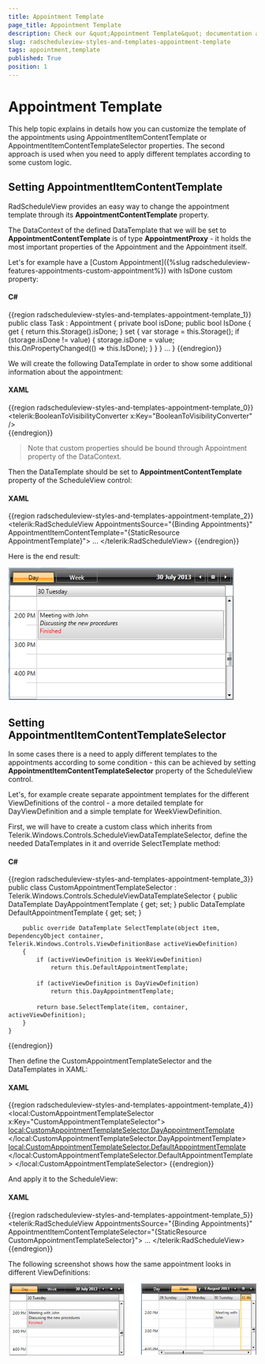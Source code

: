 ```yaml
---
title: Appointment Template
page_title: Appointment Template
description: Check our &quot;Appointment Template&quot; documentation article for the RadScheduleView WPF control.
slug: radscheduleview-styles-and-templates-appointment-template
tags: appointment,template
published: True
position: 1
---
```


# Appointment Template

This help topic explains in details how you can customize the template of the appointments using AppointmentItemContentTemplate or AppointmentItemContentTemplateSelector properties. The second approach is used when you need to apply different templates according to some custom logic.

## Setting AppointmentItemContentTemplate

RadScheduleView provides an easy way to change the appointment template through its __AppointmentContentTemplate__ property.

The DataContext of the defined DataTemplate that we will be set to __AppointmentContentTemplate__ is of type __AppointmentProxy__ - it holds the most important properties of the Appointment and the Appointment itself. 

Let's for example have a [Custom Appointment]({%slug radscheduleview-features-appointments-custom-appointment%}) with IsDone custom property:

#### __C#__

{{region radscheduleview-styles-and-templates-appointment-template_1}}
	public class Task : Appointment
	{
	    private bool isDone;
	    public bool IsDone
	    {
	        get
	        {
	            return this.Storage<Task>().isDone;
	        }
	        set
	        {
	            var storage = this.Storage<Task>();
	            if (storage.isDone != value)
	            {
	                storage.isDone = value;
	                this.OnPropertyChanged(() => this.IsDone);
	            }
	        }
	    }
		...
	}
{{endregion}}

We will create the following DataTemplate in order to show some additional information about the appointment:

#### __XAML__

{{region radscheduleview-styles-and-templates-appointment-template_0}}
	<telerik:BooleanToVisibilityConverter x:Key="BooleanToVisibilityConverter" />
	<DataTemplate x:Key="AppointmentTemplate">
		<StackPanel>
			<TextBlock Text="{Binding Subject}" TextWrapping="Wrap" TextTrimming="WordEllipsis"/>
			<TextBlock Text="{Binding Body}" FontStyle="Italic" TextWrapping="Wrap" TextTrimming="WordEllipsis"/>
			<TextBlock Text="Finished" Foreground="Red" Visibility="{Binding Appointment.IsDone, Converter={StaticResource BooleanToVisibilityConverter}}" />            
		</StackPanel>
	</DataTemplate>
{{endregion}}

>Note that custom properties should be bound through Appointment property of the DataContext.

Then the DataTemplate should be set to __AppointmentContentTemplate__ property of the ScheduleView control:        

#### __XAML__

{{region radscheduleview-styles-and-templates-appointment-template_2}}
	<telerik:RadScheduleView 
			AppointmentsSource="{Binding Appointments}"						
			AppointmentItemContentTemplate="{StaticResource AppointmentTemplate}">
		...
	</telerik:RadScheduleView>
{{endregion}}

Here is the end result:

![radscheduleview appointment template 1](images/radscheduleview_appointment_template_1.png)

## Setting AppointmentItemContentTemplateSelector

In some cases there is a need to apply different templates to the appointments according to some condition - this can be achieved by setting __AppointmentItemContentTemplateSelector__ property of the ScheduleView control.

Let's, for example create separate appointment templates for the different ViewDefinitions of the control - a more detailed template for DayViewDefinition and a simple template for WeekViewDefinition.

First, we will have to create a custom class which inherits from Telerik.Windows.Controls.ScheduleViewDataTemplateSelector, define the needed DataTemplates in it and override SelectTemplate method:

#### __C#__

{{region radscheduleview-styles-and-templates-appointment-template_3}}
	public class CustomAppointmentTemplateSelector : Telerik.Windows.Controls.ScheduleViewDataTemplateSelector
	{
	    public DataTemplate DayAppointmentTemplate { get; set; }
		public DataTemplate DefaultAppointmentTemplate { get; set; }
			
	
		public override DataTemplate SelectTemplate(object item, DependencyObject container, Telerik.Windows.Controls.ViewDefinitionBase activeViewDefinition)
		{
	        if (activeViewDefinition is WeekViewDefinition)
	            return this.DefaultAppointmentTemplate;
	
			if (activeViewDefinition is DayViewDefinition)
				return this.DayAppointmentTemplate;		
	
			return base.SelectTemplate(item, container, activeViewDefinition);
		}
	}
{{endregion}}

Then define the CustomAppointmentTemplateSelector and the DataTemplates in XAML:

#### __XAML__

{{region radscheduleview-styles-and-templates-appointment-template_4}}
	<local:CustomAppointmentTemplateSelector x:Key="CustomAppointmentTemplateSelector">
	    <local:CustomAppointmentTemplateSelector.DayAppointmentTemplate>
	        <DataTemplate>
	            <StackPanel>
	                <TextBlock Text="{Binding Subject}" TextWrapping="Wrap" TextTrimming="WordEllipsis"/>
	                <TextBlock Text="{Binding Body}" TextWrapping="Wrap" TextTrimming="WordEllipsis"/>
	                <TextBlock Text="Finished" Foreground="Red" Visibility="{Binding Appointment.IsDone, Converter={StaticResource BooleanToVisibilityConverter}}" />
	            </StackPanel>
	        </DataTemplate>
	    </local:CustomAppointmentTemplateSelector.DayAppointmentTemplate>
	    <local:CustomAppointmentTemplateSelector.DefaultAppointmentTemplate>
	        <DataTemplate>
	            <TextBlock Text="{Binding Subject}" TextWrapping="Wrap" TextTrimming="WordEllipsis"/>
	        </DataTemplate>
	    </local:CustomAppointmentTemplateSelector.DefaultAppointmentTemplate>
	</local:CustomAppointmentTemplateSelector>
{{endregion}}

And apply it to the ScheduleView:

#### __XAML__

{{region radscheduleview-styles-and-templates-appointment-template_5}}
	<telerik:RadScheduleView 
			AppointmentsSource="{Binding Appointments}"						
			AppointmentItemContentTemplateSelector="{StaticResource CustomAppointmentTemplateSelector}">
			...
	</telerik:RadScheduleView>
{{endregion}}

The following screenshot shows how the same appointment looks in different ViewDefinitions:

![radscheduleview appointment template 2](images/radscheduleview_appointment_template_2.png)